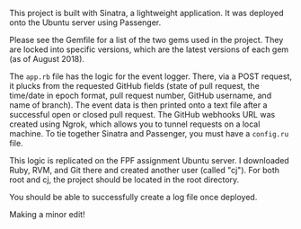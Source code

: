 This project is built with Sinatra, a lightweight application. It was deployed onto the Ubuntu server using Passenger.

Please see the Gemfile for a list of the two gems used in the project. They are locked into specific versions, which are the latest versions of each gem (as of August 2018).

The `app.rb` file has the logic for the event logger. There, via a POST request, it plucks from the requested GitHub fields (state of pull request, the time/date in epoch format, pull request number, GitHub username, and name of branch). The event data is then printed onto a text file after a successful open or closed pull request. The GitHub webhooks URL was created using Ngrok, which allows you to tunnel requests on a local machine. To tie together Sinatra and Passenger, you must have a `config.ru` file.

This logic is replicated on the FPF assignment Ubuntu server. I downloaded Ruby, RVM, and Git there and created another user (called "cj"). For both root and cj, the project should be located in the root directory.

You should be able to successfully create a log file once deployed.

Making a minor edit!
